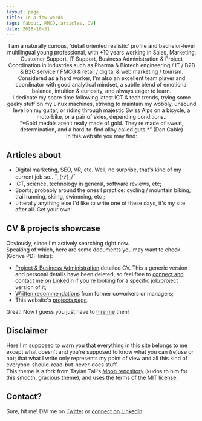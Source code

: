 ```yaml
---
layout: page
title: In a few words
tags: [about, RMCD, articles, CV]
date: 2018-10-31
---
```

    
<center>I am a naturally curious, 'detail oriented realistic' profile and bachelor-level multilingual young professional, with +10 years working in Sales, Marketing, Customer Support, IT Support, Business Administration & Project Coordination in industries such as Pharma & Biotech engineering / IT / B2B & B2C service / FMCG & retail / digital & web marketing / tourism.</center>  

<center>Considered as a hard worker, I'm also an excellent team player and coordinator with good analytical mindset, a subtle blend of emotional balance, intuition & curiosity, and always eager to learn.</center>  
    
<center>I dedicate my spare time following latest ICT & tech trends, trying some geeky stuff on my Linux machines, striving to maintain my wobbly, unsound level on my guitar, or riding through majestic Swiss Alps on a bicycle, a motorbike, or a pair of skies, depending conditions..</center>  

<center>“*Gold medals aren’t really made of gold. They’re made of sweat, determination, and a hard-to-find alloy called guts.*” (Dan Gable)</center>  
<center>In this website you may find:</center>

## Articles about
* Digital marketing, SEO, VR, etc. Well, no surprise, that's kind of my current job so.. ¯\_(ツ)_/¯
* ICT, science, technology in general, software reviews, etc;
* Sports, probably around the ones I practice: cycling / mountain biking, trail running, skiing, swimming, etc ;
* Litterally anything else I'd like to write one of these days, it's my site after all. Get your own!

## CV & projects showcase
Obviously, since I'm actively searching right now.  
Speaking of which, here are some documents you may want to check (Gdrive PDF links):
* [Project & Business Administration](https://drive.google.com/open?id=1K3Eod-2f-WGaRSrlZVFVaAX_xSAv5b2I) detailed CV. This a generic version and personal details have been deleted, so feel free to [connect and contact me on LinkedIn](https://www.linkedin.com/in/marchandromain/) if you're looking for a specific job/project version of it;  
* [Written recommendations](https://drive.google.com/open?id=1WFMRN0ML64Edqv_lDy7kgSfd85cdYOJZ) from former coworkers or managers;    
* This website's [projects page](https://r-m-c-d.github.io/projects/).  

Great! Now I guess you just have to [hire me](https://www.linkedin.com/in/marchandromain/) then!

## Disclaimer

Here I'm supposed to warn you that everything in this site belongs to me except what doesn't and you're supposed to know what you can (re)use or not; that what I write only represents my point of view and all this kind of everyone-should-read-but-never-does stuff.   
This theme is a fork from Taylan Tali's [Moon repository](https://github.com/TaylanTatli/Moon) (kudos to him for this smooth, gracious theme), and uses the terms of the [MIT license](https://github.com/r-m-c-d/r-m-c-d.github.io/blob/master/LICENSE).  


## Contact?
Sure, hit me! DM me on [Twitter](https://twitter.com/Roman0oO) or [connect on LinkedIn](https://www.linkedin.com/in/marchandromain/)
